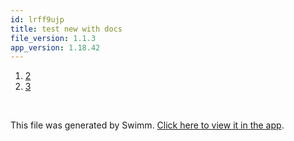 ```yaml
---
id: lrff9ujp
title: test new with docs
file_version: 1.1.3
app_version: 1.18.42
---
```


<!-- Steps - Do not remove this comment -->
1. [2](2.ed5je4ge.sw.md)
2. [3](3.kzotayvx.sw.md)


<br/>

This file was generated by Swimm. [Click here to view it in the app](http://localhost:5000/repos/U0sVB7lC9at5XPOW1TBW/playlists/lrff9ujp).
